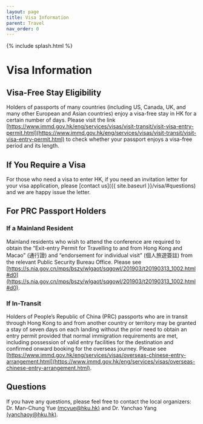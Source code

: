 ```yaml
---
layout: page
title: Visa Information
parent: Travel
nav_order: 0
---
```


{% include splash.html %}


# Visa Information


## Visa-Free Stay Eligibility

Holders of passports of many countries (including US, Canada, UK, and many other
European and Asian countries) enjoy a visa-free stay in HK for a certain number
of days. Please visit the link
[https://www.immd.gov.hk/eng/services/visas/visit-transit/visit-visa-entry-permit.html](https://www.immd.gov.hk/eng/services/visas/visit-transit/visit-visa-entry-permit.html)
to check whether your passport enjoys a visa-free period and its length.

## If You Require a Visa

For those who need a visa to enter HK, if you need an invitation letter for your
visa application, please [contact us]({{ site.baseurl }}/visa/#questions) and we are happy issue the letter.

## For PRC Passport Holders

### If a Mainland Resident
Mainland residents who wish to attend the conference are required to obtain the
“Exit-entry Permit for Travelling to and from Hong Kong and Macao” (通行證) and
“endorsement for individual visit” (個人旅遊簽註) from the relevant Public
Security Bureau Office. Please see
[https://s.nia.gov.cn/mps/bszy/wlgaot/sqgowl/201903/t20190313_1002.html#d0](https://s.nia.gov.cn/mps/bszy/wlgaot/sqgowl/201903/t20190313_1002.html#d0).


### If In-Transit
Holders of People’s Republic of China (PRC) passports who are in transit through
Hong Kong to and from another country or territory may be granted a stay of
seven days on each landing without the prior need to obtain an entry permit
provided that normal immigration requirements are met, including possession of
valid entry facilities for the destination and confirmed onward booking for the
overseas journey. Please see
[https://www.immd.gov.hk/eng/services/visas/overseas-chinese-entry-arrangement.html](https://www.immd.gov.hk/eng/services/visas/overseas-chinese-entry-arrangement.html).


## Questions

If you have any questions, please feel free to contact the local organizers: Dr.
Man-Chung Yue [(mcyue@hku.hk)](mailto:mcyue@hku.hk) and Dr. Yanchao Yang [(yanchaoy@hku.hk)](mailto:yanchaoy@hku.hk).
